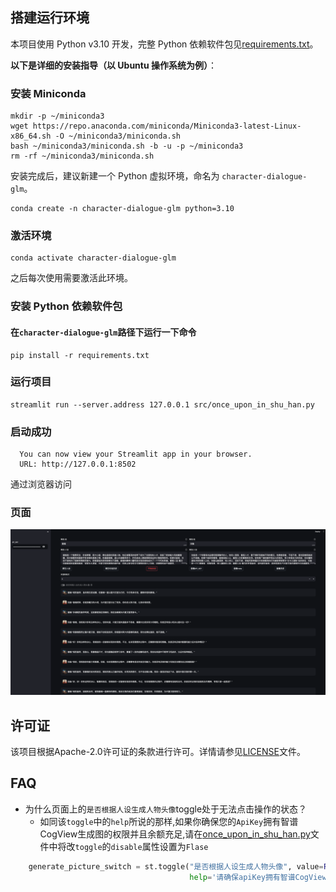 ## 搭建运行环境

本项目使用 Python v3.10 开发，完整 Python 依赖软件包见[requirements.txt](requirements.txt)。

**以下是详细的安装指导（以 Ubuntu 操作系统为例）**：

### 安装 Miniconda

```shell
mkdir -p ~/miniconda3
wget https://repo.anaconda.com/miniconda/Miniconda3-latest-Linux-x86_64.sh -O ~/miniconda3/miniconda.sh
bash ~/miniconda3/miniconda.sh -b -u -p ~/miniconda3
rm -rf ~/miniconda3/miniconda.sh
```

安装完成后，建议新建一个 Python 虚拟环境，命名为 `character-dialogue-glm`。

```shell
conda create -n character-dialogue-glm python=3.10
```

### 激活环境

```shell
conda activate character-dialogue-glm
```

之后每次使用需要激活此环境。

### 安装 Python 依赖软件包

#### 在`character-dialogue-glm`路径下运行一下命令

```shell
pip install -r requirements.txt
```

### 运行项目

```shell
streamlit run --server.address 127.0.0.1 src/once_upon_in_shu_han.py
```

### 启动成功

```shell
  You can now view your Streamlit app in your browser.
  URL: http://127.0.0.1:8502
```

通过浏览器访问

### 页面

![img.png](resources/image/image.png)

## 许可证

该项目根据Apache-2.0许可证的条款进行许可。详情请参见[LICENSE](LICENSE)文件。

## FAQ

* 为什么页面上的`是否根据人设生成人物头像`toggle处于无法点击操作的状态？
    * 如同该`toggle`中的`help`所说的那样,如果你确保您的`ApiKey`拥有智谱CogView生成图的权限并且余额充足,请在[once_upon_in_shu_han.py](src%2Fonce_upon_in_shu_han.py)文件中将改`toggle`的`disable`属性设置为`Flase`
```python
    generate_picture_switch = st.toggle("是否根据人设生成人物头像", value=False, disabled=False,
                                        help='请确保apiKey拥有智谱CogView生成图的权限并且余额充足,否则将会使用默认头像')
```
